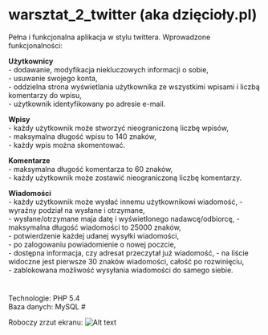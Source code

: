 # warsztat_2_twitter (aka dzięcioły.pl)

Pełna i funkcjonalna aplikacja w stylu twittera. Wprowadzone funkcjonalności:    

**Użytkownicy**    
        - dodawanie, modyfikacja niekluczowych informacji o sobie,   
        - usuwanie swojego konta,    
        - oddzielna strona wyświetlania użytkownika ze wszystkimi wpisami i liczbą komentarzy do wpisu,   
        - użytkownik identyfikowany po adresie e-mail.   


**Wpisy**   
        - każdy użytkownik może stworzyć nieograniczoną liczbę wpisów,   
        - maksymalna długość wpisu to 140 znaków,     
        - każdy wpis można skomentować.   

**Komentarze**   
        - maksymalna długość komentarza to 60 znaków,   
        - każdy użytkownik może zostawić nieograniczoną liczbę komentarzy.   
   
**Wiadomości**   
        - każdy użytkownik może wysłać innemu użytkownikowi wiadomość, 
        - wyraźny podział na wysłane i otrzymane,  
        - wysłane/otrzymane maja datę i wyświetlonego nadawcę/odbiorcę,
        - maksymalna długość wiadomości to 25000 znaków,     
        - potwierdzenie każdej udanej wysyłki wiadomości,    
        - po zalogowaniu powiadomienie o nowej poczcie,   
        - dostępna informacja, czy adresat przeczytał już wiadomość, 
        - na liście widoczne jest pierwsze 30 znaków wiadomości, całość po rozwinięciu,   
        - zablokowana możliwość wysyłania wiadomości do samego siebie.    

#
Technologie: PHP 5.4     
Baza danych: MySQL #

Roboczy zrzut ekranu:
![Alt text](https://images86.fotosik.pl/19/7c3ea4171409a55a.png "sowy_i_dzięcioły")

